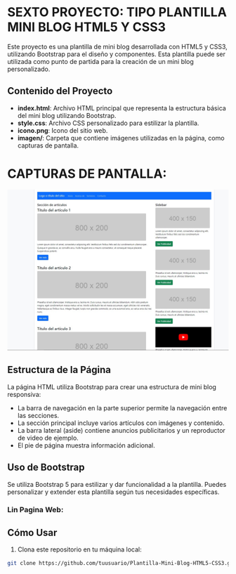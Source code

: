 # SEXTO PROYECTO: TIPO PLANTILLA MINI BLOG HTML5 Y CSS3

Este proyecto es una plantilla de mini blog desarrollada con HTML5 y CSS3, utilizando Bootstrap para el diseño y componentes. Esta plantilla puede ser utilizada como punto de partida para la creación de un mini blog personalizado.

## Contenido del Proyecto

- **index.html**: Archivo HTML principal que representa la estructura básica del mini blog utilizando Bootstrap.
- **style.css**: Archivo CSS personalizado para estilizar la plantilla.
- **icono.png**: Icono del sitio web.
- **imagen/**: Carpeta que contiene imágenes utilizadas en la página, como capturas de pantalla.

# CAPTURAS DE PANTALLA:

![image](plantilla_bootstrap_mini_blog.jpg)


## Estructura de la Página

La página HTML utiliza Bootstrap para crear una estructura de mini blog responsiva:

- La barra de navegación en la parte superior permite la navegación entre las secciones.
- La sección principal incluye varios artículos con imágenes y contenido.
- La barra lateral (aside) contiene anuncios publicitarios y un reproductor de video de ejemplo.
- El pie de página muestra información adicional.

## Uso de Bootstrap

Se utiliza Bootstrap 5 para estilizar y dar funcionalidad a la plantilla. Puedes personalizar y extender esta plantilla según tus necesidades específicas.

### Lin Pagina Web:

## Cómo Usar

1. Clona este repositorio en tu máquina local:

```bash
git clone https://github.com/tuusuario/Plantilla-Mini-Blog-HTML5-CSS3.git
